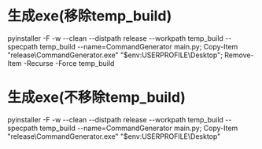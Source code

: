 # 生成exe(移除temp_build)
pyinstaller -F -w --clean --distpath release --workpath temp_build --specpath temp_build --name=CommandGenerator main.py; Copy-Item "release\CommandGenerator.exe" "$env:USERPROFILE\Desktop\"; Remove-Item -Recurse -Force temp_build 

# 生成exe(不移除temp_build)
pyinstaller -F -w --clean --distpath release --workpath temp_build --specpath temp_build --name=CommandGenerator main.py; Copy-Item "release\CommandGenerator.exe" "$env:USERPROFILE\Desktop\"

